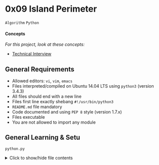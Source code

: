 

# 0x09 Island Perimeter

`Algorithm` `Python`

#### Concepts

_For this project, look at these concepts:_

* [Technical Interview](https://www.alx-intranet.hbtn.io/concepts/100005)

## General Requirements

* Allowed editors: `vi`, `vim`, `emacs`
* Files interpreted/compiled on Ubuntu 14.04 LTS using `python3` (version 3.4.3)
* All files should end with a new line
* Files first line exactly shebang `#!/usr/bin/python3`
* `README.md` file mandatory
* Code documented and using `PEP 8` style (version 1.7.x)
* Files executable
* You are not allowed to import any module

## General Learning & Setu

`python.py`
<details>
  <summary>Click to show/hide file contents</summary>

  ```python
  import sys, argv
  if __name__ == "__main__":

  class ClassAct:
  	pass

  def fn():
      pass
  ```
</details>

